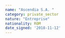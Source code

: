 ```yaml
---
name: "Ascendia S.A. "
category: private_sector
nature: "Entreprise"
nationality: ROM
date_signed: '2018-11-12'
---
```

    